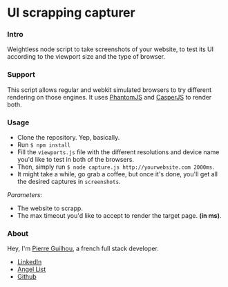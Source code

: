 # UI scrapping capturer

### Intro

Weightless node script to take screenshots of your website, to test its UI according to the viewport size and the type of browser.

### Support

This script allows regular and webkit simulated browsers to try different rendering on those engines. It uses [PhantomJS](http://phantomjs.org) and [CasperJS](http://casperjs.org) to render both.

### Usage

- Clone the repository. Yep, basically.  
- Run `$ npm install`  
- Fill the `viewports.js` file with the different resolutions and device name you'd like to test in both of the browsers.  
- Then, simply run `$ node capture.js http://yourwebsite.com 2000ms`.  
- It might take a while, go grab a coffee, but once it's done, you'll get all the desired captures in `screenshots`.  

_Parameters_:  
- The website to scrapp.  
- The max timeout you'd like to accept to render the target page. __(in ms)__.  

### About

Hey, I'm [Pierre Guilhou](http://pierreguilhou.me), a french full stack developer.

- [LinkedIn](http://linkedin.com/in/pierreguilhou)  
- [Angel List](https://angel.co/pierre-guilhou)  
- [Github](http://github.com/Pygocentrus)  
